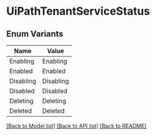 # UiPathTenantServiceStatus

## Enum Variants

| Name | Value |
|---- | -----|
| Enabling | Enabling |
| Enabled | Enabled |
| Disabling | Disabling |
| Disabled | Disabled |
| Deleting | Deleting |
| Deleted | Deleted |


[[Back to Model list]](../README.md#documentation-for-models) [[Back to API list]](../README.md#documentation-for-api-endpoints) [[Back to README]](../README.md)


